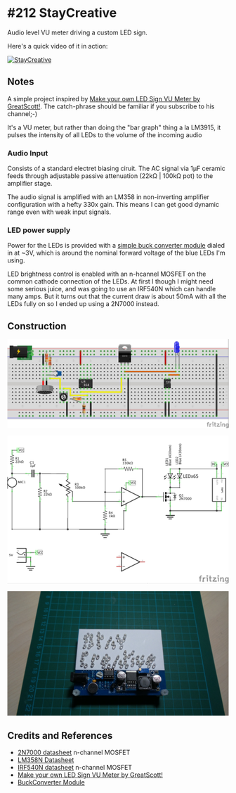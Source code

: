 # #212 StayCreative

Audio level VU meter driving a custom LED sign.

Here's a quick video of it in action:

[![StayCreative](http://img.youtube.com/vi/64roUORSOYM/0.jpg)](http://www.youtube.com/watch?v=64roUORSOYM)

## Notes

A simple project inspired by [Make your own LED Sign VU Meter by GreatScott!](https://youtu.be/Jyrpx9rEGMI).
The catch-phrase should be familiar if you subscribe to his channel;-)

It's a VU meter, but rather than doing the "bar graph" thing a la LM3915, it pulses the intensity of all LEDs
to the volume of the incoming audio

### Audio Input

Consists of a standard electret biasing ciruit. The AC signal via 1µF ceramic
feeds through adjustable passive attenuation (22kΩ | 100kΩ pot) to the amplifier stage.

The audio signal is amplified with an LM358 in non-inverting amplifier configuration with a hefty 330x gain.
This means I can get good dynamic range even with weak input signals.

### LED power supply

Power for the LEDs is provided with a
[simple buck converter module](https://github.com/tardate/LittleArduinoProjects/tree/master/Electronics101/BuckConverterModules#module-1)
dialed in at ~3V, which is around the nominal forward voltage of the blue LEDs I'm using.

LED brightness control is enabled with an n-hcannel MOSFET on the common cathode connection of the LEDs.
At first I though I might need some serious juice, and was going to use an IRF540N which can handle many amps.
But it turns out that the current draw is about 50mA with all the LEDs fully on so I ended up using a 2N7000 instead.

## Construction

![Breadboard](./assets/StayCreative_bb.jpg?raw=true)

![The Schematic](./assets/StayCreative_schematic.jpg?raw=true)

![The Build](./assets/StayCreative_build.jpg?raw=true)

## Credits and References
* [2N7000 datasheet](url) n-channel MOSFET
* [LM358N Datasheet](http://www.futurlec.com/Linear/LM358N.shtml)
* [IRF540N datasheet](url) n-channel MOSFET
* [Make your own LED Sign VU Meter by GreatScott!](https://youtu.be/Jyrpx9rEGMI)
* [BuckConverter Module](https://github.com/tardate/LittleArduinoProjects/tree/master/Electronics101/BuckConverterModules#module-1)
